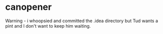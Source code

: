 # canopener

Warning - i whoopsied and committed the .idea directory but Tud wants a pint and I don't want to keep him waiting. 